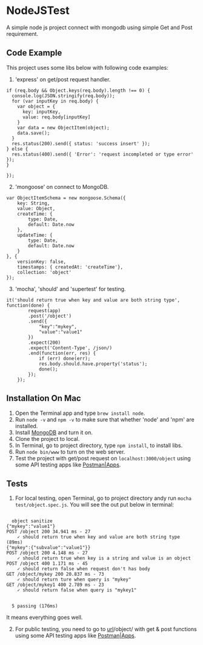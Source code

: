 # NodeJSTest

A simple node js project connect with mongodb using simple Get and Post requirement. 

## Code Example

This project uses some libs below with following code examples:

1. 'express' on get/post request handler.
  ```
  if (req.body && Object.keys(req.body).length !== 0) {
    console.log(JSON.stringify(req.body));
    for (var inputKey in req.body) {
      var object = {
        key: inputKey,
        value: req.body[inputKey]
      }
      var data = new ObjectItem(object);
      data.save();
    }
    res.status(200).send({ status: 'success insert' });
  } else {
    res.status(400).send({ 'Error': 'request incompleted or type error' });
  }

});
```
2. 'mongoose' on connect to MongoDB.
```
var ObjectItemSchema = new mongoose.Schema({
    key: String,
    value: Object,
    createTime: {
        type: Date,
        default: Date.now
    },
    updateTime: {
        type: Date,
        default: Date.now
    }
}, {
    versionKey: false,
    timestamps: { createdAt: 'createTime'},
    collection: 'object'
});
```
3. 'mocha', 'should' and 'supertest' for testing.
```
it('should return true when key and value are both string type', function(done) {
		request(app)
      	.post('/object')
      	.send({
      		"key":"mykey",
      		"value":"value1"
      	})
      	.expect(200)
      	.expect('Content-Type', /json/)
      	.end(function(err, res) {
       		if (err) done(err);
        	res.body.should.have.property('status');
        	done();
      	});
	});
```

## Installation On Mac

1. Open the Terminal app and type ```brew install node```.
2. Run ```node -v``` and ```npm -v``` to make sure that whether 'node' and 'npm' are installed.
3. Install [MongoDB](https://treehouse.github.io/installation-guides/mac/mongo-mac.html) and turn it on.
4. Clone the project to local.
5. In Terminal, go to project directory, type ```npm install```, to install libs.
6. Run ```node bin/www``` to turn on the web server.
7. Test the project with get/post request on ```localhost:3000/object``` using some API testing apps like [Postman|Apps](https://www.getpostman.com/apps).

## Tests

1. For local testing, open Terminal, go to project directory andy run ```mocha test/object.spec.js```. You will see the out put below in terminal: 
```

  object sanitize
{"mykey":"value1"}
POST /object 200 34.941 ms - 27
    ✓ should return true when key and value are both string type (89ms)
{"mykey":{"subvalue":"value1"}}
POST /object 200 4.148 ms - 27
    ✓ should return true when key is a string and value is an object
POST /object 400 1.171 ms - 45
    ✓ should return false when request don't has body
GET /object/mykey 200 20.837 ms - 73
    ✓ should return ture when query is "mykey"
GET /object/mykey1 400 2.789 ms - 23
    ✓ should return false when query is "mykey1"


  5 passing (176ms)
```
It means everything goes well.

2. For public testing, you need to go to [url](http://3d914b49.ngrok.io/)/object/ with get & post functions using some API testing apps like [Postman|Apps](https://www.getpostman.com/apps).
